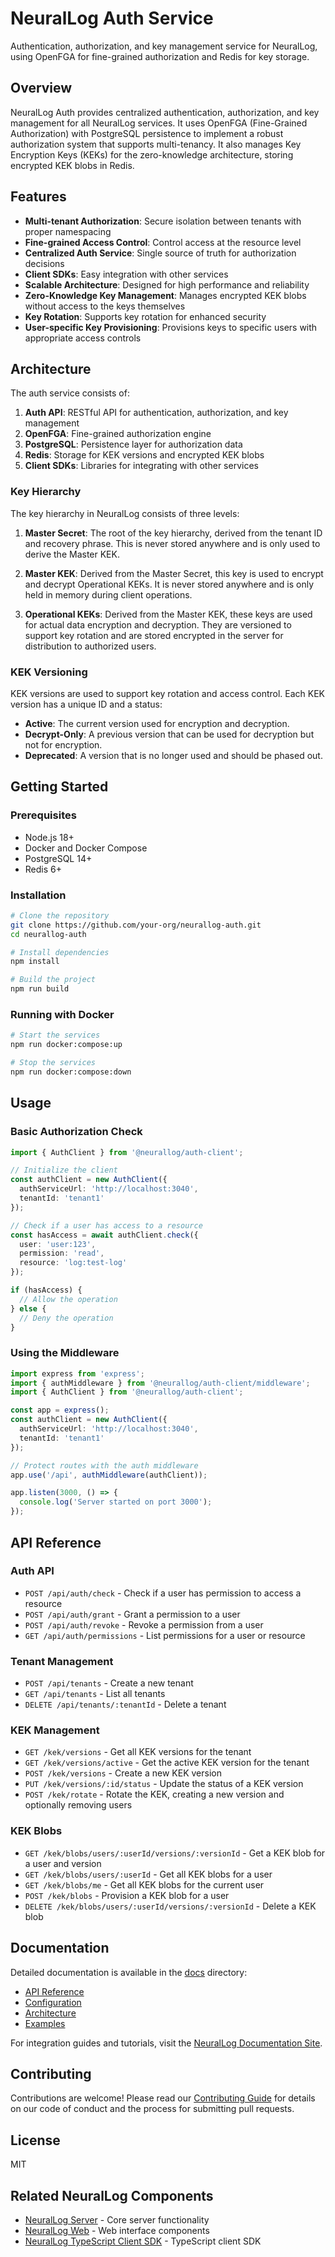 # NeuralLog Auth Service

Authentication, authorization, and key management service for NeuralLog, using OpenFGA for fine-grained authorization and Redis for key storage.

## Overview

NeuralLog Auth provides centralized authentication, authorization, and key management for all NeuralLog services. It uses OpenFGA (Fine-Grained Authorization) with PostgreSQL persistence to implement a robust authorization system that supports multi-tenancy. It also manages Key Encryption Keys (KEKs) for the zero-knowledge architecture, storing encrypted KEK blobs in Redis.

## Features

- **Multi-tenant Authorization**: Secure isolation between tenants with proper namespacing
- **Fine-grained Access Control**: Control access at the resource level
- **Centralized Auth Service**: Single source of truth for authorization decisions
- **Client SDKs**: Easy integration with other services
- **Scalable Architecture**: Designed for high performance and reliability
- **Zero-Knowledge Key Management**: Manages encrypted KEK blobs without access to the keys themselves
- **Key Rotation**: Supports key rotation for enhanced security
- **User-specific Key Provisioning**: Provisions keys to specific users with appropriate access controls

## Architecture

The auth service consists of:

1. **Auth API**: RESTful API for authentication, authorization, and key management
2. **OpenFGA**: Fine-grained authorization engine
3. **PostgreSQL**: Persistence layer for authorization data
4. **Redis**: Storage for KEK versions and encrypted KEK blobs
5. **Client SDKs**: Libraries for integrating with other services

### Key Hierarchy

The key hierarchy in NeuralLog consists of three levels:

1. **Master Secret**: The root of the key hierarchy, derived from the tenant ID and recovery phrase. This is never stored anywhere and is only used to derive the Master KEK.

2. **Master KEK**: Derived from the Master Secret, this key is used to encrypt and decrypt Operational KEKs. It is never stored anywhere and is only held in memory during client operations.

3. **Operational KEKs**: Derived from the Master KEK, these keys are used for actual data encryption and decryption. They are versioned to support key rotation and are stored encrypted in the server for distribution to authorized users.

### KEK Versioning

KEK versions are used to support key rotation and access control. Each KEK version has a unique ID and a status:

- **Active**: The current version used for encryption and decryption.
- **Decrypt-Only**: A previous version that can be used for decryption but not for encryption.
- **Deprecated**: A version that is no longer used and should be phased out.

## Getting Started

### Prerequisites

- Node.js 18+
- Docker and Docker Compose
- PostgreSQL 14+
- Redis 6+

### Installation

```bash
# Clone the repository
git clone https://github.com/your-org/neurallog-auth.git
cd neurallog-auth

# Install dependencies
npm install

# Build the project
npm run build
```

### Running with Docker

```bash
# Start the services
npm run docker:compose:up

# Stop the services
npm run docker:compose:down
```

## Usage

### Basic Authorization Check

```typescript
import { AuthClient } from '@neurallog/auth-client';

// Initialize the client
const authClient = new AuthClient({
  authServiceUrl: 'http://localhost:3040',
  tenantId: 'tenant1'
});

// Check if a user has access to a resource
const hasAccess = await authClient.check({
  user: 'user:123',
  permission: 'read',
  resource: 'log:test-log'
});

if (hasAccess) {
  // Allow the operation
} else {
  // Deny the operation
}
```

### Using the Middleware

```typescript
import express from 'express';
import { authMiddleware } from '@neurallog/auth-client/middleware';
import { AuthClient } from '@neurallog/auth-client';

const app = express();
const authClient = new AuthClient({
  authServiceUrl: 'http://localhost:3040',
  tenantId: 'tenant1'
});

// Protect routes with the auth middleware
app.use('/api', authMiddleware(authClient));

app.listen(3000, () => {
  console.log('Server started on port 3000');
});
```

## API Reference

### Auth API

- `POST /api/auth/check` - Check if a user has permission to access a resource
- `POST /api/auth/grant` - Grant a permission to a user
- `POST /api/auth/revoke` - Revoke a permission from a user
- `GET /api/auth/permissions` - List permissions for a user or resource

### Tenant Management

- `POST /api/tenants` - Create a new tenant
- `GET /api/tenants` - List all tenants
- `DELETE /api/tenants/:tenantId` - Delete a tenant

### KEK Management

- `GET /kek/versions` - Get all KEK versions for the tenant
- `GET /kek/versions/active` - Get the active KEK version for the tenant
- `POST /kek/versions` - Create a new KEK version
- `PUT /kek/versions/:id/status` - Update the status of a KEK version
- `POST /kek/rotate` - Rotate the KEK, creating a new version and optionally removing users

### KEK Blobs

- `GET /kek/blobs/users/:userId/versions/:versionId` - Get a KEK blob for a user and version
- `GET /kek/blobs/users/:userId` - Get all KEK blobs for a user
- `GET /kek/blobs/me` - Get all KEK blobs for the current user
- `POST /kek/blobs` - Provision a KEK blob for a user
- `DELETE /kek/blobs/users/:userId/versions/:versionId` - Delete a KEK blob

## Documentation

Detailed documentation is available in the [docs](./docs) directory:

- [API Reference](./docs/api.md)
- [Configuration](./docs/configuration.md)
- [Architecture](./docs/architecture.md)
- [Examples](./docs/examples)

For integration guides and tutorials, visit the [NeuralLog Documentation Site](https://neurallog.github.io/docs/).

## Contributing

Contributions are welcome! Please read our [Contributing Guide](./CONTRIBUTING.md) for details on our code of conduct and the process for submitting pull requests.

## License

MIT

## Related NeuralLog Components

- [NeuralLog Server](https://github.com/NeuralLog/server) - Core server functionality
- [NeuralLog Web](https://github.com/NeuralLog/web) - Web interface components
- [NeuralLog TypeScript Client SDK](https://github.com/NeuralLog/typescript-client-sdk) - TypeScript client SDK
